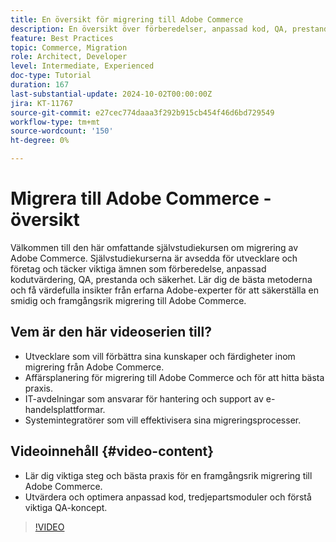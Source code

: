 ```yaml
---
title: En översikt för migrering till Adobe Commerce
description: En översikt över förberedelser, anpassad kod, QA, prestanda och säkerhet vid migrering till Adobe Commerce.
feature: Best Practices
topic: Commerce, Migration
role: Architect, Developer
level: Intermediate, Experienced
doc-type: Tutorial
duration: 167
last-substantial-update: 2024-10-02T00:00:00Z
jira: KT-11767
source-git-commit: e27cec774daaa3f292b915cb454f46d6bd729549
workflow-type: tm+mt
source-wordcount: '150'
ht-degree: 0%

---
```



# Migrera till Adobe Commerce - översikt

Välkommen till den här omfattande självstudiekursen om migrering av Adobe Commerce. Självstudiekurserna är avsedda för utvecklare och företag och täcker viktiga ämnen som förberedelse, anpassad kodutvärdering, QA, prestanda och säkerhet. Lär dig de bästa metoderna och få värdefulla insikter från erfarna Adobe-experter för att säkerställa en smidig och framgångsrik migrering till Adobe Commerce.

## Vem är den här videoserien till?

* Utvecklare som vill förbättra sina kunskaper och färdigheter inom migrering från Adobe Commerce.
* Affärsplanering för migrering till Adobe Commerce och för att hitta bästa praxis.
* IT-avdelningar som ansvarar för hantering och support av e-handelsplattformar.
* Systemintegratörer som vill effektivisera sina migreringsprocesser.

## Videoinnehåll {#video-content}

* Lär dig viktiga steg och bästa praxis för en framgångsrik migrering till Adobe Commerce.
* Utvärdera och optimera anpassad kod, tredjepartsmoduler och förstå viktiga QA-koncept.

>[!VIDEO](https://video.tv.adobe.com/v/3432846/?learn=on)

